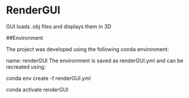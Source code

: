 # RenderGUI
GUI loads .obj files and displays them in 3D

##Environment

The project was developed using the following conda environment:

name: renderGUI
The environment is saved as renderGUI.yml and can be recreated using:

conda env create -f renderGUI.yml

conda activate renderGUI

